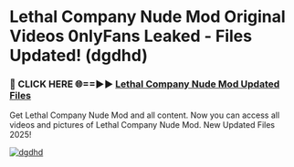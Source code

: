 # Lethal Company Nude Mod Original Videos 0nlyFans Leaked - Files Updated! (dgdhd)

<h3>🔴 CLICK HERE 🌐==►► <a href="https://tinyurl.com/4mcuefdz" rel="nofollow">Lethal Company Nude Mod Updated Files</a></h3>

Get Lethal Company Nude Mod and all content. Now you can access all videos and pictures of Lethal Company Nude Mod. New Updated Files 2025!

[![dgdhd](https://i.imgur.com/StAQSOY.gif)](https://tinyurl.com/4mcuefdz)
